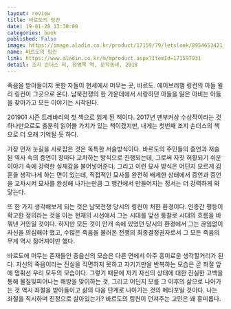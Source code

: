 ```yaml
---
layout: review
title: 바르도의 링컨
date: 19-01-28 13:30:00
categories: book
published: False
image: https://image.aladin.co.kr/product/17159/79/letslook/8954653421_f.jpg
name: 바르도의 링컨
link: https://www.aladin.co.kr/m/mproduct.aspx?ItemId=171597931
detail: 조지 손더스 저, 정영목 역, 문학동네, 2018
---
```

 죽음을 받아들이지 못한 자들이 현세에서 머무는 곳, 바르도. 에이브러햄 링컨의 아들 윌리 링컨이 그곳으로 온다. 남북전쟁의 한 가운데에서 사랑하던 아들을 잃은 아비는 아들을 찾아가고 모든 이야기는 시작된다.

 201901 시즌 트레바리의 첫 책으로 읽게 된 책이다. 2017년 맨부커상 수상작이라는 것 하나만으로도 충분히 읽어볼 가치가 있는 책이겠지만, 내게는 첫번째 조지 손더스의 책으로 더 오래 기억될 듯 하다.

 가장 먼저 눈길을 사로잡은 것은 독특한 서술방식이다. 바르도의 주민들의 증언과 저술된 역사 속의 증언이 장마다 교차하는 방식으로 진행되는데, 그로써 자칫 허황되기 쉬운 이야기 속에 강력한 실재감을 불어넣어준다. 그리고 이런 묘사 방식은 어딘지 모르게 김훈을 생각나게 하는 면이 있는데, 직접적인 묘사를 완전히 배제한 상태에서 증언과 증언을 교차시켜 묘사를 완성해 나가는만큼 그 행간에서 만들어지는 정서는 더 강력하게 와 닿는다.

 또 한 가지 생각해보게 되는 것은 남북전쟁 당시의 링컨이 처한 환경이다. 인종간 평등이 확고한 정의라는 것을 아는 현재의 시선에서 그는 시대를 앞선 통찰로 시대의 흐름을 바꿔낸 거인일 것이다. 하지만 모든 것이 안개 속에 있었던 당시의 환경에서 그는 끊임없이 자신을 의심해야 했고, 수많은 죽음을 불러온 전쟁의 최종결정권자로서 그 모든 죽음의 무게 역시 짊어져야만 했다.

 바르도에 머무는 존재들인 중음신의 모습은 다른 면에서 아주 흥미로운 생각할거리가 된다. 자신의 죽음이라는 진실을 직면하지 못하고 자기기만을 반복하는 모습은 곧 좌절 앞에 멈춰선 우리 모두의 모습이다. 그렇기 때문에 자기 자신의 상태에 대한 진실한 고백을 통해 물질빛피어나는 해방을 맞이하는 것, 그리고 어딘지 모를 그 이후의 삶으로 나아가는 것 역시 좌절을 받아들이고 삶의 다음 단계로 나아가는 것의 메타포일 것이다. 나는 좌절을 직시하며 진정으로 살아있는가? 바르도의 링컨이 던져주는 고민은 꽤 흥미롭다.
